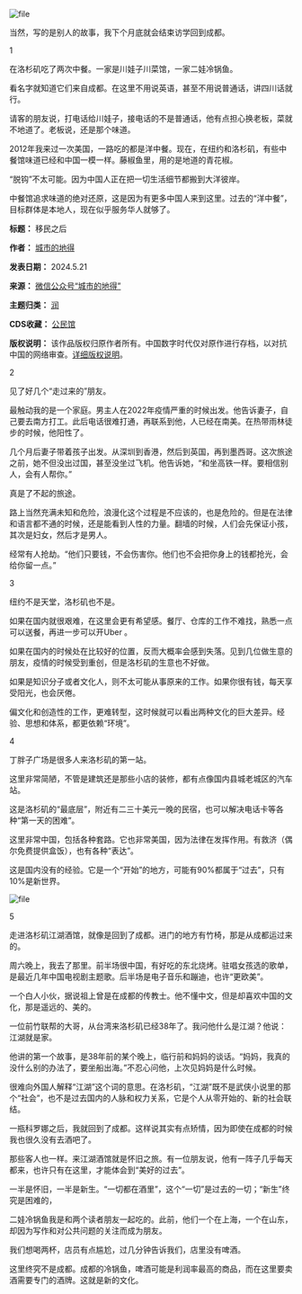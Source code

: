 ![file](https://chinadigitaltimes.net/chinese/files/2024/05/image-1716279240302.png)


当然，写的是别人的故事，我下个月底就会结束访学回到成都。


1


在洛杉矶吃了两次中餐。一家是川娃子川菜馆，一家二娃冷锅鱼。


看名字就知道它们来自成都。在这里不用说英语，甚至不用说普通话，讲四川话就行。


请客的朋友说，打电话给川娃子，接电话的不是普通话，他有点担心换老板，菜就不地道了。老板说，还是那个味道。


2012年我来过一次美国，一路吃的都是洋中餐。现在，在纽约和洛杉矶，有些中餐馆味道已经和中国一模一样。藤椒鱼里，用的是地道的青花椒。


“脱钩”不太可能。因为中国人正在把一切生活细节都搬到大洋彼岸。


中餐馆追求味道的绝对还原，这是因为有更多中国人来到这里。过去的“洋中餐”，目标群体是本地人，现在似乎服务华人就够了。




**标题：** 移民之后  

**作者：** [城市的地得](https://chinadigitaltimes.net/space/城市的地得)  

**发表日期：** 2024.5.21  

**来源：** [微信公众号“城市的地得”](https://web.archive.org/web/https://mp.weixin.qq.com/s/qtooWWvzzWKEkkH4LvNMWw)  

**主题归类：** [润](https://chinadigitaltimes.net/space/润)  

**CDS收藏：** [公民馆](https://chinadigitaltimes.net/space/%E5%85%AC%E6%B0%91%E9%A6%86)  

**版权说明：** 该作品版权归原作者所有。中国数字时代仅对原作进行存档，以对抗中国的网络审查。[详细版权说明](https://chinadigitaltimes.net/chinese/copyright)。


2


见了好几个“走过来的”朋友。


最触动我的是一个家庭。男主人在2022年疫情严重的时候出发。他告诉妻子，自己要去南方打工。此后电话很难打通，再联系到他，人已经在南美。在热带雨林徒步的时候，他阳性了。


几个月后妻子带着孩子出发。从深圳到香港，然后到英国，再到墨西哥。这次旅途之前，她不但没出过国，甚至没坐过飞机。他告诉她，“和坐高铁一样。要相信别人，会有人帮你。”


真是了不起的旅途。


路上当然充满未知和危险，浪漫化这个过程是不应该的，也是危险的。但是在法律和语言都不通的时候，还是能看到人性的力量。翻墙的时候，人们会先保证小孩，其次是妇女，然后才是男人。


经常有人抢劫。“他们只要钱，不会伤害你。他们也不会把你身上的钱都抢光，会给你留一点。”


3


纽约不是天堂，洛杉矶也不是。


如果在国内就很艰难，在这里会更有希望感。餐厅、仓库的工作不难找，熟悉一点可以送餐，再进一步可以开Uber 。


如果在国内的时候处在比较好的位置，反而大概率会感到失落。见到几位做生意的朋友，疫情的时候受到重创，但是洛杉矶的生意也不好做。


如果是知识分子或者文化人，则不太可能从事原来的工作。如果你很有钱，每天享受阳光，也会厌倦。


偏文化和创造性的工作，更难转型，这时候就可以看出两种文化的巨大差异。经验、思想和体系，都更依赖“环境”。


4


丁胖子广场是很多人来洛杉矶的第一站。


这里非常简陋，不管是建筑还是那些小店的装修，都有点像国内县城老城区的汽车站。


这是洛杉矶的“最底层”，附近有二三十美元一晚的民宿，也可以解决电话卡等各种“第一天的困难”。


这里非常中国，包括各种套路。它也非常美国，因为法律在发挥作用。有救济（偶尔免费提供盒饭），也有各种“表达”。


这是国内没有的经验。它是一个“开始”的地方，可能有90%都属于“过去”，只有10%是新世界。


![file](https://chinadigitaltimes.net/chinese/files/2024/05/image-1716279335720.png)


5


走进洛杉矶江湖酒馆，就像是回到了成都。进门的地方有竹椅，那是从成都运过来的。


周六晚上，我去了那里。前半场很中国，有好吃的东北烧烤。驻唱女孩选的歌单，是最近几年中国电视剧主题歌。后半场是电子音乐和蹦迪，也许“更欧美”。


一个白人小伙，据说祖上曾是在成都的传教士。他不懂中文，但是却喜欢中国的文化，那是遥远的、美的。


一位前竹联帮的大哥，从台湾来洛杉矶已经38年了。我问他什么是江湖？他说：江湖就是家。


他讲的第一个故事，是38年前的某个晚上，临行前和妈妈的谈话。“妈妈，我真的没什么别的办法了，要坐船出海。”不忍心问他，上次见妈妈是什么时候。


很难向外国人解释“江湖”这个词的意思。在洛杉矶，“江湖”既不是武侠小说里的那个“社会”，也不是过去国内的人脉和权力关系，它是个人从零开始的、新的社会联结。


一瓶科罗娜之后，我就回到了成都。这样说其实有点矫情，因为即使在成都的时候我也很久没有去酒吧了。


那些客人也一样。来江湖酒馆就是怀旧之旅。有一位朋友说，他有一阵子几乎每天都来，也许只有在这里，才能体会到“美好的过去”。


一半是怀旧，一半是新生。“一切都在酒里”，这个“一切”是过去的一切；“新生”终究是困难的，


二娃冷锅鱼我是和两个读者朋友一起吃的。此前，他们一个在上海，一个在山东，却因为写作和对公共问题的关注而成为朋友。


我们想喝两杯，店员有点尴尬，过几分钟告诉我们，店里没有啤酒。


这里终究不是成都。成都的冷锅鱼，啤酒可能是利润率最高的商品，而在这里要卖酒需要专门的酒牌。这就是新的文化。

